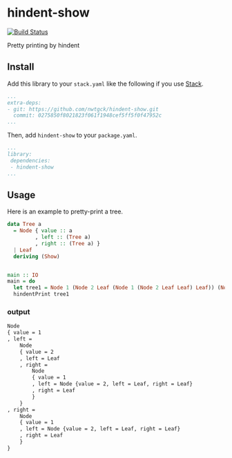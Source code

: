 # hindent-show
[![Build Status](https://travis-ci.com/nwtgck/hindent-show.svg?branch=master)](https://travis-ci.com/nwtgck/hindent-show)

Pretty printing by hindent

## Install

Add this library to your `stack.yaml` like the following if you use [Stack](https://docs.haskellstack.org/en/stable/README/).

```yaml
...
extra-deps:
- git: https://github.com/nwtgck/hindent-show.git
  commit: 0275850f8021823f061f1948cef5ff5f0f47952c
...
```

Then, add `hindent-show` to your `package.yaml`.

```yaml
...
library:
 dependencies:
 - hindent-show
...
```


## Usage

Here is an example to pretty-print a tree.

```hs
data Tree a
  = Node { value :: a
         , left :: (Tree a)
         , right :: (Tree a) }
  | Leaf
  deriving (Show)


main :: IO
main = do
  let tree1 = Node 1 (Node 2 Leaf (Node 1 (Node 2 Leaf Leaf) Leaf)) (Node 1 (Node 2 Leaf Leaf) Leaf)
  hindentPrint tree1
```

### output

```txt
Node
{ value = 1
, left =
    Node
    { value = 2
    , left = Leaf
    , right =
        Node
        { value = 1
        , left = Node {value = 2, left = Leaf, right = Leaf}
        , right = Leaf
        }
    }
, right =
    Node
    { value = 1
    , left = Node {value = 2, left = Leaf, right = Leaf}
    , right = Leaf
    }
}
```
